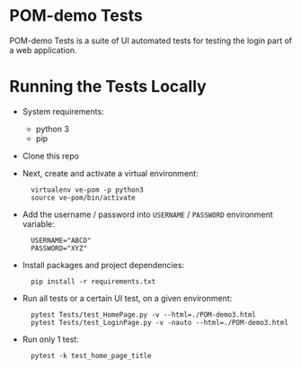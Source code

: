 POM-demo Tests
===============================

POM-demo Tests is a suite of UI automated tests for testing the login part of a web application.

Running the Tests Locally
=========================

* System requirements:
  * python 3
  * pip

* Clone this repo

* Next, create and activate a virtual environment:

        virtualenv ve-pom -p python3
        source ve-pom/bin/activate

* Add the username / password into `USERNAME` / `PASSWORD` environment variable:

        USERNAME="ABCD"
        PASSWORD="XYZ"

* Install packages and project dependencies:

        pip install -r requirements.txt

* Run all tests or a certain UI test, on a given environment:

        pytest Tests/test_HomePage.py -v --html=./POM-demo3.html
        pytest Tests/test_LoginPage.py -v -nauto --html=./POM-demo3.html

* Run only 1 test: 
        
        pytest -k test_home_page_title

